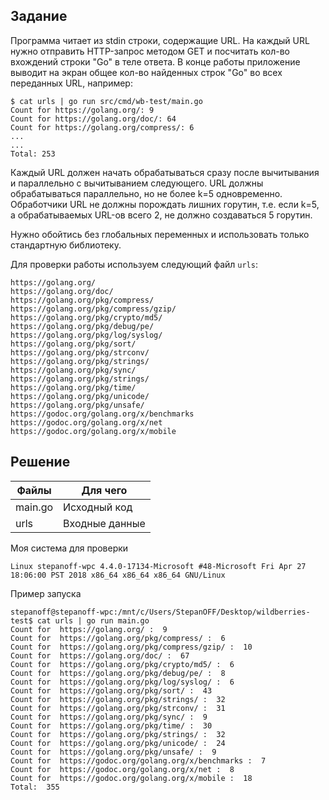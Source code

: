 ## Задание

Программа читает из stdin строки, содержащие URL. На каждый URL нужно отправить HTTP-запрос методом GET и посчитать кол-во вхождений строки "Go" в теле ответа. В конце работы приложение выводит на экран общее кол-во найденных строк "Go" во всех переданных URL, например:

```
$ cat urls | go run src/cmd/wb-test/main.go
Count for https://golang.org/: 9
Count for https://golang.org/doc/: 64
Count for https://golang.org/compress/: 6
...
...
Total: 253
```

Каждый URL должен начать обрабатываться сразу после вычитывания и параллельно с вычитыванием следующего. URL должны обрабатываться параллельно, но не более k=5 одновременно. Обработчики URL не должны порождать лишних горутин, т.е. если k=5, а обрабатываемых URL-ов всего 2, не должно создаваться 5 горутин.

Нужно обойтись без глобальных переменных и использовать только стандартную библиотеку.

Для проверки работы используем следующий файл `urls`:

```
https://golang.org/
https://golang.org/doc/
https://golang.org/pkg/compress/
https://golang.org/pkg/compress/gzip/
https://golang.org/pkg/crypto/md5/
https://golang.org/pkg/debug/pe/
https://golang.org/pkg/log/syslog/
https://golang.org/pkg/sort/
https://golang.org/pkg/strconv/
https://golang.org/pkg/strings/
https://golang.org/pkg/sync/
https://golang.org/pkg/strings/
https://golang.org/pkg/time/
https://golang.org/pkg/unicode/
https://golang.org/pkg/unsafe/
https://godoc.org/golang.org/x/benchmarks
https://godoc.org/golang.org/x/net
https://godoc.org/golang.org/x/mobile
```

## Решение

| Файлы   | Для чего       |
| ------- | -------------- |
| main.go | Исходный код   |
| urls    | Входные данные |

Моя система для проверки

```
Linux stepanoff-wpc 4.4.0-17134-Microsoft #48-Microsoft Fri Apr 27 18:06:00 PST 2018 x86_64 x86_64 x86_64 GNU/Linux
```

Пример запуска

```
stepanoff@stepanoff-wpc:/mnt/c/Users/StepanOFF/Desktop/wildberries-test$ cat urls | go run main.go
Count for  https://golang.org/ :  9
Count for  https://golang.org/pkg/compress/ :  6
Count for  https://golang.org/pkg/compress/gzip/ :  10
Count for  https://golang.org/doc/ :  67
Count for  https://golang.org/pkg/crypto/md5/ :  6
Count for  https://golang.org/pkg/debug/pe/ :  8
Count for  https://golang.org/pkg/log/syslog/ :  6
Count for  https://golang.org/pkg/sort/ :  43
Count for  https://golang.org/pkg/strings/ :  32
Count for  https://golang.org/pkg/strconv/ :  31
Count for  https://golang.org/pkg/sync/ :  9
Count for  https://golang.org/pkg/time/ :  30
Count for  https://golang.org/pkg/strings/ :  32
Count for  https://golang.org/pkg/unicode/ :  24
Count for  https://golang.org/pkg/unsafe/ :  9
Count for  https://godoc.org/golang.org/x/benchmarks :  7
Count for  https://godoc.org/golang.org/x/net :  8
Count for  https://godoc.org/golang.org/x/mobile :  18
Total:  355
```
